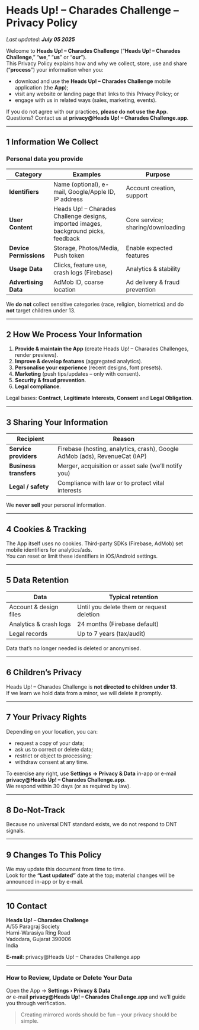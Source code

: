 
# Heads Up! – Charades Challenge – Privacy Policy  
_Last updated: **July 05 2025**_

Welcome to **Heads Up! – Charades Challenge** (“**Heads Up! – Charades Challenge**,” “**we**,” “**us**” or “**our**”).  
This Privacy Policy explains how and why we collect, store, use and share (“**process**”) your information when you:

- download and use the **Heads Up! – Charades Challenge** mobile application (the **App**);
- visit any website or landing page that links to this Privacy Policy; or
- engage with us in related ways (sales, marketing, events).

If you do not agree with our practices, **please do not use the App**.  
Questions? Contact us at **privacy@Heads Up! – Charades Challenge.app**.

---

## 1  Information We Collect

### Personal data you provide

| Category | Examples | Purpose |
|----------|----------|---------|
| **Identifiers** | Name (optional), e-mail, Google/Apple ID, IP address | Account creation, support |
| **User Content** | Heads Up! – Charades Challenge designs, imported images, background picks, feedback | Core service; sharing/downloading |
| **Device Permissions** | Storage, Photos/Media, Push token | Enable expected features |
| **Usage Data** | Clicks, feature use, crash logs (Firebase) | Analytics & stability |
| **Advertising Data** | AdMob ID, coarse location | Ad delivery & fraud prevention |

We **do not** collect sensitive categories (race, religion, biometrics) and do **not** target children under 13.

---

## 2  How We Process Your Information

1. **Provide & maintain the App** (create Heads Up! – Charades Challenges, render previews).  
2. **Improve & develop features** (aggregated analytics).  
3. **Personalise your experience** (recent designs, font presets).  
4. **Marketing** (push tips/updates – only with consent).  
5. **Security & fraud prevention**.  
6. **Legal compliance**.

Legal bases: **Contract**, **Legitimate Interests**, **Consent** and **Legal Obligation**.

---

## 3  Sharing Your Information

| Recipient | Reason |
|-----------|--------|
| **Service providers** | Firebase (hosting, analytics, crash), Google AdMob (ads), RevenueCat (IAP) |
| **Business transfers** | Merger, acquisition or asset sale (we’ll notify you) |
| **Legal / safety** | Compliance with law or to protect vital interests |

We **never sell** your personal information.

---

## 4  Cookies & Tracking

The App itself uses no cookies. Third-party SDKs (Firebase, AdMob) set mobile identifiers for analytics/ads.  
You can reset or limit these identifiers in iOS/Android settings.

---

## 5  Data Retention

| Data | Typical retention |
|------|-------------------|
| Account & design files | Until you delete them or request deletion |
| Analytics & crash logs | 24 months (Firebase default) |
| Legal records | Up to 7 years (tax/audit) |

Data that’s no longer needed is deleted or anonymised.

---

## 6  Children’s Privacy

Heads Up! – Charades Challenge is **not directed to children under 13**.  
If we learn we hold data from a minor, we will delete it promptly.

---

## 7  Your Privacy Rights

Depending on your location, you can:

- request a copy of your data;  
- ask us to correct or delete data;  
- restrict or object to processing;  
- withdraw consent at any time.

To exercise any right, use **Settings → Privacy & Data** in-app or e-mail **privacy@Heads Up! – Charades Challenge.app**.  
We respond within 30 days (or as required by law).

---

## 8  Do-Not-Track

Because no universal DNT standard exists, we do not respond to DNT signals.

---

## 9  Changes To This Policy

We may update this document from time to time.  
Look for the **“Last updated”** date at the top; material changes will be announced in-app or by e-mail.

---

## 10  Contact

**Heads Up! – Charades Challenge**  
A/55 Paragraj Society  
Harni-Warasiya Ring Road  
Vadodara, Gujarat 390006  
India  

**E-mail:** privacy@Heads Up! – Charades Challenge.app

---

### How to Review, Update or Delete Your Data

Open the App → **Settings › Privacy & Data**  
_or_ e-mail **privacy@Heads Up! – Charades Challenge.app** and we’ll guide you through verification.

> Creating mirrored words should be fun – your privacy should be simple.
